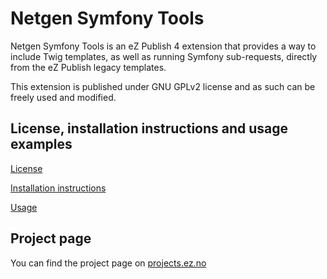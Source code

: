 # Netgen Symfony Tools

Netgen Symfony Tools is an eZ Publish 4 extension that provides a way to include Twig templates, as well as running Symfony sub-requests, directly from the eZ Publish legacy templates.

This extension is published under GNU GPLv2 license and as such can be freely used and modified.

## License, installation instructions and usage examples

[License](LICENSE)

[Installation instructions](doc/INSTALL.md)

[Usage](doc/USAGE.md)

## Project page

You can find the project page on [projects.ez.no](http://projects.ez.no/ngsymfonytools)
